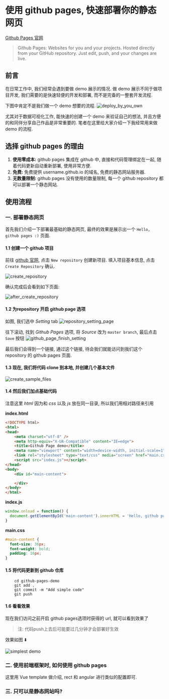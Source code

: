 # 使用 github pages, 快速部署你的静态网页

[Github Pages 官网](https://pages.github.com/)

> Github Pages:
> Websites for you and your projects.
> Hosted directly from your GitHub repository. Just edit, push, and your changes are live.

## 前言

在日常工作中, 我们经常会遇到要做 demo 展示的情况. 做 demo 展示不同于做项目开发, 我们需要的是快速轻便的开发和部署, 而不是完备的一整套开发流程.

下图中肯定不是我们做一个 demo 想要的流程.
![deploy_by_you_own](https://raw.githubusercontent.com/ssthouse/d3-blog/master/use-github-page-efficiently/deploy_by_you_own.png)

尤其对于数据可视化工作, 能快速的创建一个 demo 来验证自己的想法, 并且方便的和同伴分享自己作品是非常重要的.
笔者在这里给大家介绍一下我经常用来做 demo 的流程.

## 选择 github pages 的理由

1.  **使用零成本:** github pages 集成在 github 中, 直接和代码管理绑定在一起, 随着代码更新自动重新部署, 使用非常方便.
2.  **免费:** 免费提供 username.github.io 的域名, 免费的静态网站服务器.
3.  **无数量限制:** github pages 没有使用的数量限制, 每一个 github repository 都可以部署一个静态网站.

## 使用流程

### 一. 部署静态网页

首先我们介绍一下部署最基础的静态网页, 最终的效果是展示出一个 `Hello, github pages :)` 页面.

#### 1.1 创建一个 github 项目

前往 [github 官网](https://github.com), 点击 `New repository` 创建新项目. 填入项目基本信息, 点击 `Create Repository` 确认.

![create_repository](https://raw.githubusercontent.com/ssthouse/d3-blog/master/use-github-page-efficiently/create_repository.png)

确认完成后会看到如下页面:

![after_create_repository](https://raw.githubusercontent.com/ssthouse/d3-blog/master/use-github-page-efficiently/after_create_repository.png)

#### 1.2 为repository 开启 github page 选项

如图, 我们选中 _Setting_ tab
![repository_setting_page](https://raw.githubusercontent.com/ssthouse/d3-blog/master/use-github-page-efficiently/repository_setting_page.png)

往下滚动, 找到 _Github Pages_ 选项, 将 _Source_ 改为 `master branch`, 最后点击 `Save` 按钮
![github_page_finish_setting](https://raw.githubusercontent.com/ssthouse/d3-blog/master/use-github-page-efficiently/github_page_finish_setting.png)

最后我们会得到一个链接, 通过这个链接, 待会我们就能访问到我们这个 repository 的 github pages 页面.

#### 1.3 现在, 我们将代码 clone 到本地, 并创建几个基本文件

![create_sample_files](https://raw.githubusercontent.com/ssthouse/d3-blog/master/use-github-page-efficiently/create_sample_files.png)

#### 1.4 然后我们加点基础代码

注意这里 _html_ 因为和 _css_ 以及 _js_ 放在同一目录, 所以我们用相对路径来引用

**index.html**

```html
<!DOCTYPE html>
<html>
<head>
    <meta charset="utf-8" />
    <meta http-equiv="X-UA-Compatible" content="IE=edge">
    <title>Github Page demo</title>
    <meta name="viewport" content="width=device-width, initial-scale=1">
    <link rel="stylesheet" type="text/css" media="screen" href="main.css" />
    <script src="index.js"></script>
</head>
<body>
    <div id="main-content">

    </div>
</body>
</html>
```

**index.js**

```javascript
window.onload = function() {
  document.getElementById('main-content').innerHTML = 'Hello, github pages :)'
}
```

**main.css**

```css
#main-content {
  font-size: 36px;
  font-weight: bold;
  padding: 16px;
}
```

#### 1.5 将代码更新到 github 仓库

```shell
    cd github-pages-demo
    git add .
    git commit -m "Add simple code"
    git push
```

#### 1.6 看看效果

现在我们访问之前开启 github pages选项时获得的 url, 就可以看到效果了
> 注: 代码push上去后可能要过几分钟才会部署好生效

效果如图 :arrow_down:

![simplest demo](https://raw.githubusercontent.com/ssthouse/d3-blog/master/use-github-page-efficiently/github_page_simple_result.png)

### 二. 使用前端框架时, 如何使用 github pages

这里用 Vue template 做介绍, rect 和 angular 进行类似的配置即可.

### 三. 只可以是静态网站吗?